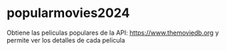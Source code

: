 # popularmovies2024
Obtiene las peliculas populares de la API: https://www.themoviedb.org y permite ver los detalles de cada pelicula
